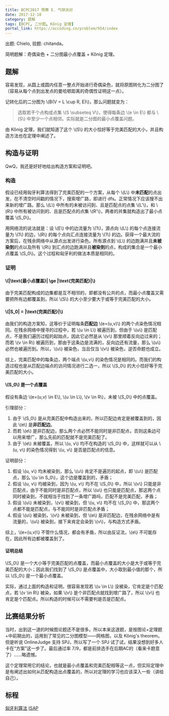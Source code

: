 ```yaml
---
title: BCPC2017 预赛 E. 气球派对
date: 2017-12-18
category: 题解
tags: [BCPC, 二分图, Kőnig 定理]
portal_link: https://accoding.cn/problem/954/index
---
```

出题: Chielo, 验题: chitanda。

简明题解：奇偶染色 + 二分图最小点覆盖 + Kőnig 定理。

<!-- more -->

## 题解
容易发现，从圆上或圆内任意一整点开始进行奇偶染色，就将原图转化为二分图了（容易从每个点到出发点的曼哈顿距离的奇偶性证明这一点）。

记转化后的二分图为 \\(B(V = L \cup R, E)\\)，那么问题就变为：

> 选取若干个点构成点集 \\(S \subseteq V\\)，使得每条边 \\(e \in E\\) 都与 \\(S\\) 中至少一个点相邻。实际就是二分图的最小点覆盖问题。

由 Kőnig 定理，我们就知道了这个 \\(S\\) 的大小恰好等于完美匹配的大小，并且构造方法也在定理中阐述了。


## 构造与证明
QwQ，我还是好好地给出构造方案和证明吧。


### 构造
假设已经用匈牙利算法得到了完美匹配的一个方案，从每个 \\(L\\) 中**未匹配**的点出发，在不清空时间戳的情况下，搜索增广路，即进行 dfs。正常情况下应该搜不出来新的增广路。那么 \\(L\\) 中所有的未被访问到、且是匹配点的点集 \\(L'\\)，和 \\(R\\) 中所有被访问到的、且是匹配点的点集 \\(R'\\)，两者的并集就构造出了最小点覆盖 \\(S_0\\)。

用网络流的说法就是：设 \\(E\\) 中的边流量为 \\(1\\)，源点向 \\(L\\) 的每个点连接流量为 \\(1\\) 的边，\\(R\\) 的每个点向汇点连接流量为 \\(1\\) 的边。获得一个最大流的方案后，在残余网络中从源点出发进行染色。所有源点到 \\(L\\) 的边跑满并且**未被染到**的点以及所有 \\(R\\) 到汇点的边跑满并且**被染到**的点，构成的集合是一个最小点覆盖 \\(S_0\\)。这个过程和匈牙利的做法本质是相同的。


### 证明

#### \\(|\text{最小点覆盖}| \ge |\text{完美匹配}|\\)
由于完美匹配构成的边集都是互不相邻的，即都没有公共的点，而最小点覆盖又需要把所有边都覆盖到，所以 \\(S\\) 的大小至少要大于或等于完美匹配的大小。

#### \\(|S_0| = |\text{完美匹配}|\\)
由我们的构造方案知，这等价于证明每条**匹配边** \\(e=(u,v)\\) 的两个点染色情况相同。在残余网络中搜寻的过程中，若 \\(u \in L\\) 被遍历到，但由于 \\(u\\) 是匹配点，不是我们遍历过程的起始点，因此它必然是从 \\(v\\) 那里顺着反向边过来的；而若 \\(v \in R\\) 被遍历到，那由于这条边是流满的，反向边还有流量，那么 \\(u\\) 必然也被遍历到。所以，\\(u\\) 被染色，当且仅当 \\(v\\) 被染色，逆否命题也成立。

综上，完美匹配中的每条边，两个端点 \\(u,v\\) 的染色情况是相同的。而我们的构造过程也是从匹配边端点的访问情况进行二选一，所以 \\(S_0\\) 的大小恰好等于完美匹配的大小。

#### \\(S_0\\) 是一个点覆盖
假设有条边 \\(e=(u,v) \in E\\), \\(u \in L\\), \\(v \in R\\)，未被 \\(S_0\\) 中的点覆盖。

引理部分：
1.  由于 \\(S_0\\) 是从完美匹配中构造出来的，所以匹配边肯定是被覆盖到的，因此 \\(e\\) 是**非匹配边**。
2.  而若 \\(e\\) 是非匹配边，那么两个点必然不能同时是非匹配点，否则这条边可以用来增广，那么先前的匹配就不是完美匹配了。
3.  由于 \\(e\\) 未被覆盖，所以 \\(u, v\\) 均不在构造的 \\(S_0\\) 中，这样就可以从 \\(u, v\\) 的染色情况得到 \\(u, v\\) 是否是匹配点的信息。

证明部分：
1.  假设 \\(u, v\\) 均未被染到，那么 \\(u\\) 肯定不是遍历的起点，即 \\(u\\) 是匹配点，那么 \\(u \in S_0\\)，这个边是覆盖到的，矛盾；
2.  假设 \\(u, v\\) 均被染到，因为 \\(u, v\\) 均不在 \\(S_0\\) 中，所以 \\(v\\) 只能是非匹配点，由于不能同时是非匹配点，所以 \\(u\\) 也只能是匹配点，那这两个点同时被染到，不就相当于找到了一条增广路吗，匹配不是完美匹配，矛盾；
3.  假设 \\(u\\) 未被染到，\\(v\\) 被染到，但 \\(u, v\\) 均不在 \\(S_0\\) 中，那这两个点都不能是匹配点，与不能同时是非匹配点矛盾；
4.  假设 \\(u\\) 被染到，\\(v\\) 未被染到，但 \\(e\\) 是非匹配边，在残余网络中是有流量的，\\(u\\) 被染到，接下来肯定会染到 \\(v\\)，与构造方式矛盾。

综上，\\(e=(u,v)\\) 不管什么情况，都会有矛盾，所以由反证法，\\(e\\) 不可能存在，因此所有边都被覆盖到了。

#### 证明总结
\\(S_0\\) 是一个大小等于完美匹配的点覆盖，而最小点覆盖的大小是大于或等于完美匹配的大小；因此我们找到了 \\(S_0\\) 是点覆盖中，大小取到最小值的那个，所以 \\(S_0\\) 是一个最小点覆盖。

实际，通过上面的构造和证明，很容易发现若 \\(u \in L\\) 没被染，它肯定是个匹配点，若 \\(v \in R\\) 被染，如果 \\(v\\) 是个非匹配点就找到增广路了，所以 \\(v\\) 也肯定是个匹配点。所以构造的时候可以不需要判是否是匹配点。


## 比赛结果分析
当时，出到这一道的时候图论题还不是很多。所以本来这道题，是按图论+定理题+中前期出的，运用到了常见的二分图模型——网格图，以及 Kőnig's theorem。但是听说 OnlineJudge 支持 SPJ，所以写了一个 SPJ 试了试，结果没想到好多人卡在“方案”这一步了。最后通过率 7/9，都是前排选手在后期AC的（看来卡题意了）……略遗憾。

这个定理常用它的结论，也就是最小点覆盖和完美匹配相等这一点，但实际定理中是有阐述出如何从匹配构造出点覆盖的，所以对定理的学习也应该深入一些（讲给自己）。

## 标程
[匈牙利算法](/assets/src/bcpc/2017/balloon-std.cpp)
[ISAP](/assets/src/bcpc/2017/balloon-isap.cpp)
